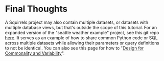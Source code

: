 # Final Thoughts

A Squirrels project may also contain multiple datasets, or datasets with multiple database views, but that's outside the scope of this tutorial. For an expanded version of the "seattle weather example" project, see this git repo [here](https://github.com/squirrels-nest/weather-analytics-api-example). It serves as an example of how to share common Python code or SQL across multiple datasets while allowing their parameters or query definitions to not be identical. You can also see this page for how to "[Design for Commonality and Variability]".

[Design for Commonality and Variability]: ../how-to/common-vary.md
